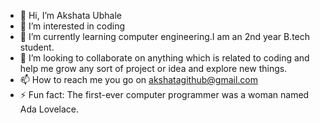 - 👋 Hi, I’m Akshata Ubhale
- 👀 I’m interested in coding 
- 🌱 I’m currently learning computer engineering.I am an 2nd year B.tech student.
- 💞️ I’m looking to collaborate on anything which is related to coding and help me grow any sort of project or idea and explore new things.
- 📫 How to reach me you go on akshatagithub@gmail.com
- ⚡ Fun fact: The first-ever computer programmer was a woman named Ada Lovelace.

<!---
AkshataUbhale/AkshataUbhale is a ✨ special ✨ repository because its `README.md` (this file) appears on your GitHub profile.
You can click the Preview link to take a look at your changes.
--->
